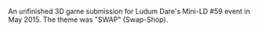 An unfinished 3D game submission for Ludum Dare's Mini-LD #59 event in May 2015. The theme was "SWAP" (Swap-Shop).
